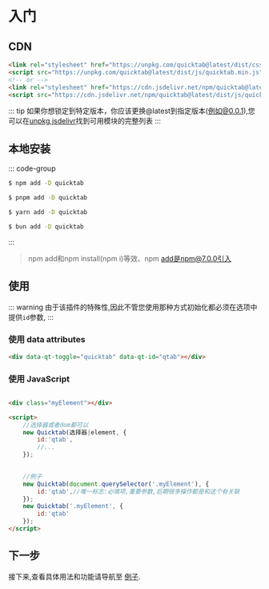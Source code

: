 # 入门



## CDN


```html
<link rel="stylesheet" href="https://unpkg.com/quicktab@latest/dist/css/quicktab.min.css"/>
<script src="https://unpkg.com/quicktab@latest/dist/js/quicktab.min.js"></script>
<!-- or -->
<link rel="stylesheet" href="https://cdn.jsdelivr.net/npm/quicktab@latest/dist/css/quicktab.min.css"/>
<script src="https://cdn.jsdelivr.net/npm/quicktab@latest/dist/js/quicktab.min.js"></script>
```

::: tip
如果你想锁定到特定版本，你应该更换@latest到指定版本(例如@0.0.1),您可以在[unpkg](https://unpkg.com/quicktab@latest/dist/),[jsdelivr](https://cdn.jsdelivr.net/npm/quicktab@latest/dist/)找到可用模块的完整列表
:::


## 本地安装

::: code-group

```sh [npm]
$ npm add -D quicktab
```

```sh [pnpm]
$ pnpm add -D quicktab
```

```sh [yarn]
$ yarn add -D quicktab
```

```sh [bun]
$ bun add -D quicktab
```

:::

> npm add和npm install(npm i)等效、npm add是npm@7.0.0引入

## 使用

::: warning
由于该插件的特殊性,因此不管您使用那种方式初始化都必须在选项中提供`id`参数,
:::

### 使用 data attributes

```html
<div data-qt-toggle="quicktab" data-qt-id="qtab"></div>
```

### 使用 JavaScript




```html

<div class="myElement"></div>

<script>
    //选择器或者dom都可以
    new Quicktab(选择器|element, {
        id:'qtab',
        //...
    });
    

    //例子
    new Quicktab(document.querySelector('.myElement'), {
        id:'qtab',//唯一标志:必填项,重要参数,后期很多操作都是和这个有关联
    });
    new Quicktab('.myElement', {
        id:'qtab'
    });
</script>
```





## 下一步

接下来,查看具体用法和功能请导航至 [例子](/examples).
